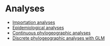 # Analyses

- [Importation analyses](importation/)
- [Epidemiological analyses](epidemiological/)
- [Continuous phylogeographic analyses](continuous-phylogeography/)
- [Discrete phylogeographic analyses with GLM](discrete-phylogeography-GLM/)